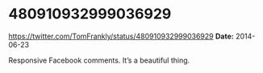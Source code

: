 # 480910932999036929
https://twitter.com/TomFrankly/status/480910932999036929
**Date:** 2014-06-23

Responsive Facebook comments. It’s a beautiful thing.
